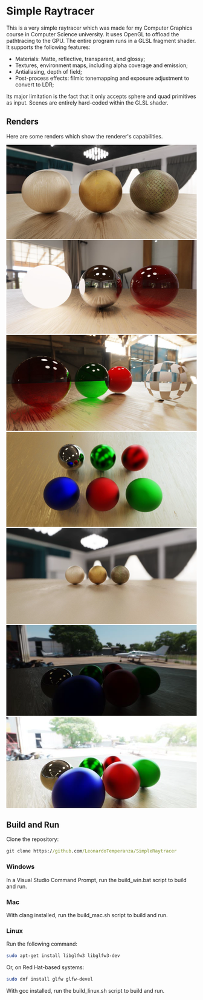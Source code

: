 # Simple Raytracer

This is a very simple raytracer which was made for my Computer Graphics course in Computer Science university.
It uses OpenGL to offload the pathtracing to the GPU. The entire program runs in a GLSL fragment shader.
It supports the following features:
* Materials: Matte, reflective, transparent, and glossy;
* Textures, environment maps, including alpha coverage and emission;
* Antialiasing, depth of field;
* Post-process effects: filmic tonemapping and exposure adjustment to convert to LDR;

Its major limitation is the fact that it only accepts sphere and quad primitives as input.
Scenes are entirely hard-coded within the GLSL shader.

## Renders
Here are some renders which show the renderer's capabilities.

![image](readme_images/render0.png)
![image](readme_images/render1.png)
![image](readme_images/render2.png)
![image](readme_images/render3.png)
![image](readme_images/render4.png)
![image](readme_images/render5.png)
![image](readme_images/render6.png)

## Build and Run

Clone the repository:
```bat 
git clone https://github.com/LeonardoTemperanza/SimpleRaytracer
```

### Windows
In a Visual Studio Command Prompt, run the build_win.bat script to build and run.

### Mac
With clang installed, run the build_mac.sh script to build and run.

### Linux
Run the following command:
```sh 
sudo apt-get install libglfw3 libglfw3-dev
```
Or, on Red Hat-based systems:
```sh 
sudo dnf install glfw glfw-devel
```

With gcc installed, run the build_linux.sh script to build and run.
